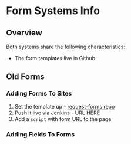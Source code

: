 # Form Systems Info

## Overview

Both systems share the following characteristics:

- The form templates live in Github


## Old Forms


### Adding Forms To Sites

1. Set the template up - [request-forms repo](https://github.com/thelearninghouse/request-forms)
2. Push it live via Jenkins - URL HERE
3. Add a `script` with form URL to the page

### Adding Fields To Forms